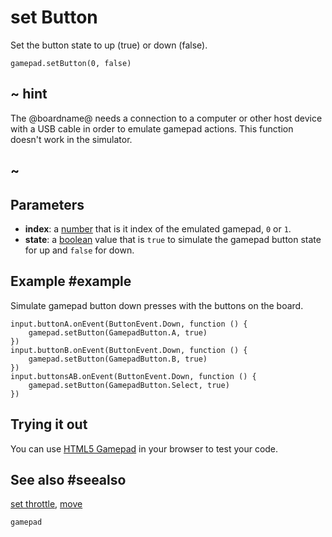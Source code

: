 # set Button

Set the button state to up (true) or down (false). 

```sig
gamepad.setButton(0, false)
```

## ~ hint

The @boardname@ needs a connection to a computer or other host device with a USB cable in order to emulate gamepad actions. This function doesn't work in the simulator.

## ~

## Parameters

* **index**: a [number](/types/number) that is it index of the emulated gamepad, `0` or `1`.
* **state**: a [boolean](types/boolean) value that is `true` to simulate the gamepad button state for up and `false` for down.

## Example #example

Simulate gamepad button down presses with the buttons on the board.

```blocks
input.buttonA.onEvent(ButtonEvent.Down, function () {
    gamepad.setButton(GamepadButton.A, true)
})
input.buttonB.onEvent(ButtonEvent.Down, function () {
    gamepad.setButton(GamepadButton.B, true)
})
input.buttonsAB.onEvent(ButtonEvent.Down, function () {
    gamepad.setButton(GamepadButton.Select, true)
})
```

## Trying it out

You can use [HTML5 Gamepad](http://html5gamepad.com/) in your browser to test your code.

## See also #seealso

[set throttle](/reference/gamepad/set-tjhrottle),
[move](/reference/gamepad/move)

```package
gamepad
```
